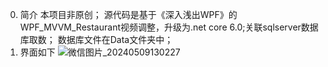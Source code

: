 0. 简介
本项目非原创；
源代码是基于《深入浅出WPF》的WPF_MVVM_Restaurant视频调整，升级为.net core 6.0;关联sqlserver数据库取数；
数据库文件在Data文件夹中；
1. 界面如下
   ![微信图片_20240509130227](https://github.com/yunyong12/WPF_MVVM_Demo/assets/47911784/27d72d48-83ee-4b2e-94fe-b35d39a24a07)


